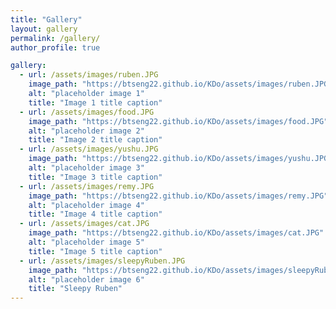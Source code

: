 ```yaml
---
title: "Gallery"
layout: gallery
permalink: /gallery/
author_profile: true

gallery:
  - url: /assets/images/ruben.JPG
    image_path: "https://btseng22.github.io/KDo/assets/images/ruben.JPG"
    alt: "placeholder image 1"
    title: "Image 1 title caption"
  - url: /assets/images/food.JPG
    image_path: "https://btseng22.github.io/KDo/assets/images/food.JPG"
    alt: "placeholder image 2"
    title: "Image 2 title caption"
  - url: /assets/images/yushu.JPG
    image_path: "https://btseng22.github.io/KDo/assets/images/yushu.JPG"
    alt: "placeholder image 3"
    title: "Image 3 title caption"
  - url: /assets/images/remy.JPG
    image_path: "https://btseng22.github.io/KDo/assets/images/remy.JPG"
    alt: "placeholder image 4"
    title: "Image 4 title caption"
  - url: /assets/images/cat.JPG
    image_path: "https://btseng22.github.io/KDo/assets/images/cat.JPG"
    alt: "placeholder image 5"
    title: "Image 5 title caption"
  - url: /assets/images/sleepyRuben.JPG
    image_path: "https://btseng22.github.io/KDo/assets/images/sleepyRuben.JPG"
    alt: "placeholder image 6"
    title: "Sleepy Ruben"
---
```

